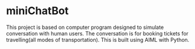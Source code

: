 # miniChatBot
This project is based on computer program designed to simulate conversation with human users.  The conversation is for booking tickets for travelling(all modes of transportation). This is built using AIML with Python.
